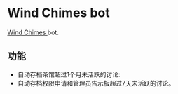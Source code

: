 # Wind Chimes bot

[Wind Chimes ](https://zhwpwiki.miraheze.org/wiki/User:%E9%A3%8E%E9%93%83) bot. 

## 功能

- 自动存档茶馆超过1个月未活跃的讨论:
- 自动存档权限申请和管理员告示板超过7天未活跃的讨论。


